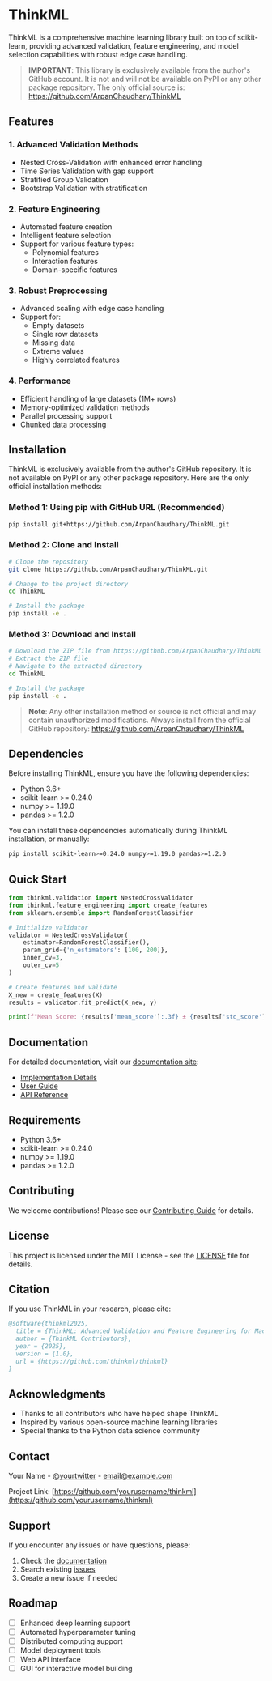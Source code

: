 # ThinkML

ThinkML is a comprehensive machine learning library built on top of scikit-learn, providing advanced validation, feature engineering, and model selection capabilities with robust edge case handling.

> **IMPORTANT**: This library is exclusively available from the author's GitHub account. It is not and will not be available on PyPI or any other package repository. The only official source is: https://github.com/ArpanChaudhary/ThinkML

## Features

### 1. Advanced Validation Methods
- Nested Cross-Validation with enhanced error handling
- Time Series Validation with gap support
- Stratified Group Validation
- Bootstrap Validation with stratification

### 2. Feature Engineering
- Automated feature creation
- Intelligent feature selection
- Support for various feature types:
  - Polynomial features
  - Interaction features
  - Domain-specific features

### 3. Robust Preprocessing
- Advanced scaling with edge case handling
- Support for:
  - Empty datasets
  - Single row datasets
  - Missing data
  - Extreme values
  - Highly correlated features

### 4. Performance
- Efficient handling of large datasets (1M+ rows)
- Memory-optimized validation methods
- Parallel processing support
- Chunked data processing

## Installation

ThinkML is exclusively available from the author's GitHub repository. It is not available on PyPI or any other package repository. Here are the only official installation methods:

### Method 1: Using pip with GitHub URL (Recommended)
```bash
pip install git+https://github.com/ArpanChaudhary/ThinkML.git
```

### Method 2: Clone and Install
```bash
# Clone the repository
git clone https://github.com/ArpanChaudhary/ThinkML.git

# Change to the project directory
cd ThinkML

# Install the package
pip install -e .
```

### Method 3: Download and Install
```bash
# Download the ZIP file from https://github.com/ArpanChaudhary/ThinkML
# Extract the ZIP file
# Navigate to the extracted directory
cd ThinkML

# Install the package
pip install -e .
```

> **Note**: Any other installation method or source is not official and may contain unauthorized modifications. Always install from the official GitHub repository: https://github.com/ArpanChaudhary/ThinkML

## Dependencies

Before installing ThinkML, ensure you have the following dependencies:
- Python 3.6+
- scikit-learn >= 0.24.0
- numpy >= 1.19.0
- pandas >= 1.2.0

You can install these dependencies automatically during ThinkML installation, or manually:
```bash
pip install scikit-learn>=0.24.0 numpy>=1.19.0 pandas>=1.2.0
```

## Quick Start

```python
from thinkml.validation import NestedCrossValidator
from thinkml.feature_engineering import create_features
from sklearn.ensemble import RandomForestClassifier

# Initialize validator
validator = NestedCrossValidator(
    estimator=RandomForestClassifier(),
    param_grid={'n_estimators': [100, 200]},
    inner_cv=3,
    outer_cv=5
)

# Create features and validate
X_new = create_features(X)
results = validator.fit_predict(X_new, y)

print(f"Mean Score: {results['mean_score']:.3f} ± {results['std_score']:.3f}")
```

## Documentation

For detailed documentation, visit our [documentation site](docs/):
- [Implementation Details](docs/implementation_details.md)
- [User Guide](docs/user_guide.md)
- [API Reference](docs/api_reference.md)

## Requirements

- Python 3.6+
- scikit-learn >= 0.24.0
- numpy >= 1.19.0
- pandas >= 1.2.0

## Contributing

We welcome contributions! Please see our [Contributing Guide](CONTRIBUTING.md) for details.

## License

This project is licensed under the MIT License - see the [LICENSE](LICENSE) file for details.

## Citation

If you use ThinkML in your research, please cite:

```bibtex
@software{thinkml2025,
  title = {ThinkML: Advanced Validation and Feature Engineering for Machine Learning},
  author = {ThinkML Contributors},
  year = {2025},
  version = {1.0},
  url = {https://github.com/thinkml/thinkml}
}
```

## Acknowledgments

- Thanks to all contributors who have helped shape ThinkML
- Inspired by various open-source machine learning libraries
- Special thanks to the Python data science community

## Contact

Your Name - [@yourtwitter](https://twitter.com/yourtwitter) - email@example.com

Project Link: [https://github.com/yourusername/thinkml](https://github.com/yourusername/thinkml)

## Support

If you encounter any issues or have questions, please:

1. Check the [documentation](https://thinkml.readthedocs.io/)
2. Search existing [issues](https://github.com/yourusername/thinkml/issues)
3. Create a new issue if needed

## Roadmap

- [ ] Enhanced deep learning support
- [ ] Automated hyperparameter tuning
- [ ] Distributed computing support
- [ ] Model deployment tools
- [ ] Web API interface
- [ ] GUI for interactive model building 
